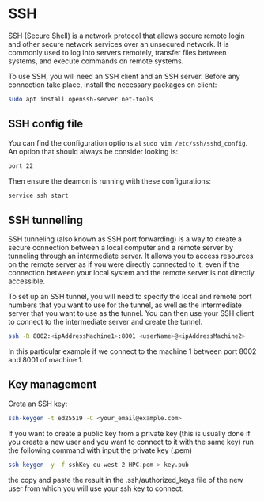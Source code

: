 # SSH

SSH (Secure Shell) is a network protocol that allows secure remote login and other secure network services over an unsecured network. It is commonly used to log into servers remotely, transfer files between systems, and execute commands on remote systems.

To use SSH, you will need an SSH client and an SSH server. Before
any connection take place, install the necessary packages on client:

```sh
sudo apt install openssh-server net-tools
```

## SSH config file

You can find the configuration options at ```sudo vim /etc/ssh/sshd_config```. An option that should always be consider looking is:

``` sh
port 22 
```

Then ensure the deamon is running with these configurations:

```sh
service ssh start
```

## SSH tunnelling

SSH tunneling (also known as SSH port forwarding) is a way to create a secure connection between a local computer and a remote server by tunneling through an intermediate server. It allows you to access resources on the remote server as if you were directly connected to it, even if the connection between your local system and the remote server is not directly accessible.

To set up an SSH tunnel, you will need to specify the local and remote port numbers that you want to use for the tunnel, as well as the intermediate server that you want to use as the tunnel. You can then use your SSH client to connect to the intermediate server and create the tunnel.

```sh
ssh -R 8002:<ipAddressMachine1>:8001 <userName>@<ipAddressMachine2>
```

In this particular example if we connect to the machine 1 between port 8002
and 8001 of machine 1.

## Key management

Creta an SSH key:

```sh
ssh-keygen -t ed25519 -C <your_email@example.com>
```

If you want to create a public key from a private key (this is usually
done if you create a new user and you want to connect to it with the
same key) run the following command with input the private key (.pem)

```sh
ssh-keygen -y -f sshKey-eu-west-2-HPC.pem > key.pub
```
the copy and paste the result in the .ssh/authorized_keys file of the
new user from which you will use your ssh key to connect.



<!--  Script to show the footer   -->
<html>
<script
    src="https://code.jquery.com/jquery-3.3.1.js"
    integrity="sha256-2Kok7MbOyxpgUVvAk/HJ2jigOSYS2auK4Pfzbm7uH60="
    crossorigin="anonymous">
</script>
<script>
$(function(){
  $("#footer").load("../footers/footer.html");
});
</script>
<body>
<div id="footer"></div>
</body>
</html>
